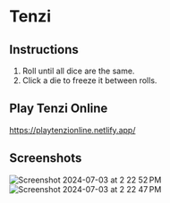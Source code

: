 # Tenzi

## Instructions
1. Roll until all dice are the same.
2. Click a die to freeze it between rolls.

## Play Tenzi Online
https://playtenzionline.netlify.app/

## Screenshots
![Screenshot 2024-07-03 at 2 22 52 PM](https://github.com/kuruxxii/Tenzi/assets/93859201/4ba0ebe4-4756-481e-b505-4cac2369a42d)
![Screenshot 2024-07-03 at 2 22 47 PM](https://github.com/kuruxxii/Tenzi/assets/93859201/76acdacd-502e-4ab2-94f3-cb48a8a59dd3)
